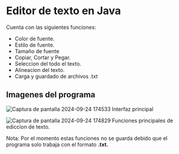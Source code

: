 # Editor de texto en Java
Cuenta con las siguientes funciones:
* Color de fuente.
* Estilo de fuente.
* Tamaño de fuente
* Copiar, Cortar y Pegar.
* Seleccion del todo el texto.
* Alineacion del texto.
* Carga y guardado de archivos .txt

## Imagenes del programa
![Captura de pantalla 2024-09-24 174533](https://github.com/user-attachments/assets/f92974e4-b4d9-4e8a-aa56-7bbe233cebb0)
Interfaz principal

![Captura de pantalla 2024-09-24 174829](https://github.com/user-attachments/assets/0739df70-c370-4002-a2f3-a5a97c81fd42)
Funciones principales de ediccion de texto.

Nota: Por el momento estas funciones no se guarda debido que el programa solo trabaja con el formato **.txt.**
